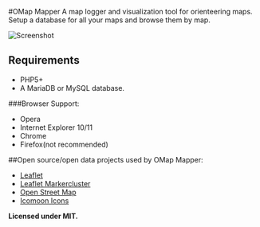 #OMap Mapper
A map logger and visualization tool for orienteering maps. Setup a database for all your maps and browse them by map.

![Screenshot][1]

## Requirements
 - PHP5+
 - A MariaDB or MySQL database.
 
###Browser Support:
 - Opera
 - Internet Explorer 10/11
 - Chrome
 - Firefox(not recommended)

##Open source/open data projects used by OMap Mapper:
 - [Leaflet][2]
 - [Leaflet Markercluster][3]
 - [Open Street Map][4]
 - [Icomoon Icons][5]

**Licensed under MIT.**

[1]: https://raw2.github.com/Abbe98/abbe98.github.com/master/assets/omapmapper2.jpg
[2]: http://leafletjs.com
[3]: https://github.com/Leaflet/Leaflet.markercluster
[4]: https://www.openstreetmap.org/
[5]: http://icomoon.io/#icons